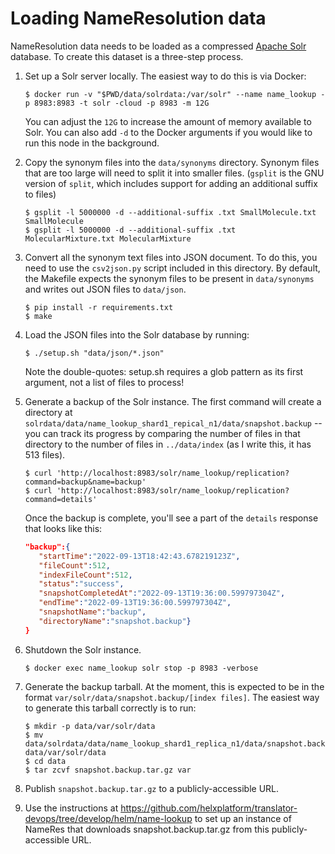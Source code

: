 # Loading NameResolution data

NameResolution data needs to be loaded as a compressed [Apache Solr](https://solr.apache.org/) database.
To create this dataset is a three-step process.

1. Set up a Solr server locally. The easiest way to do this is via Docker:

   ```shell
   $ docker run -v "$PWD/data/solrdata:/var/solr" --name name_lookup -p 8983:8983 -t solr -cloud -p 8983 -m 12G
   ```
   
   You can adjust the `12G` to increase the amount of memory available to Solr. You can also add `-d` to the
   Docker arguments if you would like to run this node in the background.

2. Copy the synonym files into the `data/synonyms` directory. Synonym files that are too large will
   need to split it into smaller files. (`gsplit` is the GNU version of `split`, which includes support
   for adding an additional suffix to files)

   ```shell
   $ gsplit -l 5000000 -d --additional-suffix .txt SmallMolecule.txt SmallMolecule
   $ gsplit -l 5000000 -d --additional-suffix .txt MolecularMixture.txt MolecularMixture
   ```

3. Convert all the synonym text files into JSON document. To do this, you need to use the `csv2json.py` script
   included in this directory. By default, the Makefile expects the synonym files to be present in `data/synonyms`
   and writes out JSON files to `data/json`.

   ```shell
   $ pip install -r requirements.txt
   $ make
   ```

4. Load the JSON files into the Solr database by running:

   ```shell
   $ ./setup.sh "data/json/*.json"
   ```
   
   Note the double-quotes: setup.sh requires a glob pattern as its first argument, not a list of files to process!

5. Generate a backup of the Solr instance. The first command will create a directory at
   `solrdata/data/name_lookup_shard1_repical_n1/data/snapshot.backup` -- you can track its progress by comparing the
   number of files in that directory to the number of files in `../data/index` (as I write this, it has 513 files).

   ```shell
   $ curl 'http://localhost:8983/solr/name_lookup/replication?command=backup&name=backup'
   $ curl 'http://localhost:8983/solr/name_lookup/replication?command=details'
   ```
   
   Once the backup is complete, you'll see a part of the `details` response that looks like this:

   ```json
   "backup":{
      "startTime":"2022-09-13T18:42:43.678219123Z",
      "fileCount":512,
      "indexFileCount":512,
      "status":"success",
      "snapshotCompletedAt":"2022-09-13T19:36:00.599797304Z",
      "endTime":"2022-09-13T19:36:00.599797304Z",
      "snapshotName":"backup",
      "directoryName":"snapshot.backup"}
   }
   ```

6. Shutdown the Solr instance.

   ```shell
   $ docker exec name_lookup solr stop -p 8983 -verbose
   ```
   
7. Generate the backup tarball. At the moment, this is expected to be in the format
   `var/solr/data/snapshot.backup/[index files]`. The easiest way to generate this tarball correctly is to run:

   ```shell
   $ mkdir -p data/var/solr/data
   $ mv data/solrdata/data/name_lookup_shard1_replica_n1/data/snapshot.backup data/var/solr/data
   $ cd data
   $ tar zcvf snapshot.backup.tar.gz var
   ```

8. Publish `snapshot.backup.tar.gz` to a publicly-accessible URL.

9. Use the instructions at https://github.com/helxplatform/translator-devops/tree/develop/helm/name-lookup to set up an
   instance of NameRes that downloads snapshot.backup.tar.gz from this publicly-accessible URL.